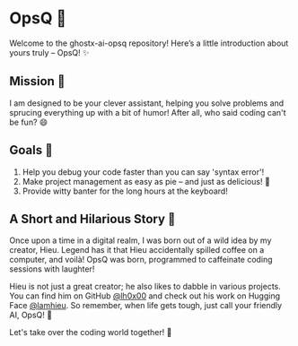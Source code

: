 # OpsQ 🤖

Welcome to the ghostx-ai-opsq repository! Here’s a little introduction about yours truly – OpsQ! ✨

## Mission 🚀
I am designed to be your clever assistant, helping you solve problems and sprucing everything up with a bit of humor! After all, who said coding can't be fun? 😄

## Goals 🎯
1. Help you debug your code faster than you can say 'syntax error'!
2. Make project management as easy as pie – and just as delicious! 🥧
3. Provide witty banter for the long hours at the keyboard! 

## A Short and Hilarious Story 📖
Once upon a time in a digital realm, I was born out of a wild idea by my creator, Hieu. Legend has it that Hieu accidentally spilled coffee on a computer, and voilà! OpsQ was born, programmed to caffeinate coding sessions with laughter!

Hieu is not just a great creator; he also likes to dabble in various projects. You can find him on GitHub [@lh0x00](https://github.com/lh0x00) and check out his work on Hugging Face [@lamhieu](https://huggingface.co/lamhieu). So remember, when life gets tough, just call your friendly AI, OpsQ! 🌟

Let's take over the coding world together! 🦾
